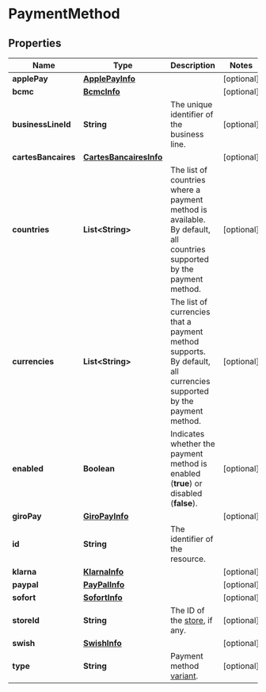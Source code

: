 

# PaymentMethod


## Properties

Name | Type | Description | Notes
------------ | ------------- | ------------- | -------------
**applePay** | [**ApplePayInfo**](ApplePayInfo.md) |  |  [optional]
**bcmc** | [**BcmcInfo**](BcmcInfo.md) |  |  [optional]
**businessLineId** | **String** | The unique identifier of the business line. |  [optional]
**cartesBancaires** | [**CartesBancairesInfo**](CartesBancairesInfo.md) |  |  [optional]
**countries** | **List&lt;String&gt;** | The list of countries where a payment method is available. By default, all countries supported by the payment method. |  [optional]
**currencies** | **List&lt;String&gt;** | The list of currencies that a payment method supports. By default, all currencies supported by the payment method. |  [optional]
**enabled** | **Boolean** | Indicates whether the payment method is enabled (**true**) or disabled (**false**). |  [optional]
**giroPay** | [**GiroPayInfo**](GiroPayInfo.md) |  |  [optional]
**id** | **String** | The identifier of the resource. | 
**klarna** | [**KlarnaInfo**](KlarnaInfo.md) |  |  [optional]
**paypal** | [**PayPalInfo**](PayPalInfo.md) |  |  [optional]
**sofort** | [**SofortInfo**](SofortInfo.md) |  |  [optional]
**storeId** | **String** | The ID of the [store](https://docs.adyen.com/api-explorer/#/ManagementService/latest/post/stores__resParam_id), if any. |  [optional]
**swish** | [**SwishInfo**](SwishInfo.md) |  |  [optional]
**type** | **String** | Payment method [variant](https://docs.adyen.com/development-resources/paymentmethodvariant#management-api). |  [optional]



